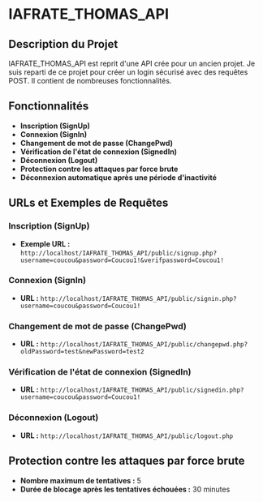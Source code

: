 # IAFRATE_THOMAS_API

## Description du Projet

IAFRATE_THOMAS_API est reprit d'une API crée pour un ancien projet.
Je suis reparti de ce projet pour créer un login sécurisé avec des requêtes POST.
Il contient de nombreuses fonctionnalités.

## Fonctionnalités

- **Inscription (SignUp)**
- **Connexion (SignIn)**
- **Changement de mot de passe (ChangePwd)**
- **Vérification de l'état de connexion (SignedIn)**
- **Déconnexion (Logout)**
- **Protection contre les attaques par force brute**
- **Déconnexion automatique après une période d'inactivité**


## URLs et Exemples de Requêtes

### Inscription (SignUp)
- **Exemple URL :** `http://localhost/IAFRATE_THOMAS_API/public/signup.php?username=coucou&password=Coucou1!&verifpassword=Coucou1!`

### Connexion (SignIn)
- **URL :** `http://localhost/IAFRATE_THOMAS_API/public/signin.php?username=coucou&password=Coucou1!`

### Changement de mot de passe (ChangePwd)
- **URL :** `http://localhost/IAFRATE_THOMAS_API/public/changepwd.php?oldPassword=test&newPassword=test2`

### Vérification de l'état de connexion (SignedIn)
- **URL :** `http://localhost/IAFRATE_THOMAS_API/public/signedin.php?username=coucou&password=Coucou1!`

### Déconnexion (Logout)
- **URL :** `http://localhost/IAFRATE_THOMAS_API/public/logout.php`

## Protection contre les attaques par force brute

- **Nombre maximum de tentatives :** 5
- **Durée de blocage après les tentatives échouées :** 30 minutes


